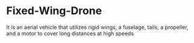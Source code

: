 # Fixed-Wing-Drone
It is an aerial vehicle that utilizes rigid wings, a fuselage, tails, a propeller, and a motor to cover long distances at high speeds
